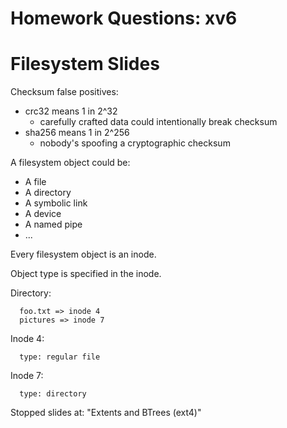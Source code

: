 
# Homework Questions: xv6


# Filesystem Slides

Checksum false positives:

 - crc32 means 1 in 2^32
   - carefully crafted data could intentionally
     break checksum
 - sha256 means 1 in 2^256
   - nobody's spoofing a cryptographic checksum

A filesystem object could be:

 - A file
 - A directory
 - A symbolic link
 - A device
 - A named pipe
 - ...

Every filesystem object is an inode.

Object type is specified in the inode.

Directory:

      foo.txt => inode 4
      pictures => inode 7
      
Inode 4:

      type: regular file

Inode 7:

      type: directory


Stopped slides at: "Extents and BTrees (ext4)"





